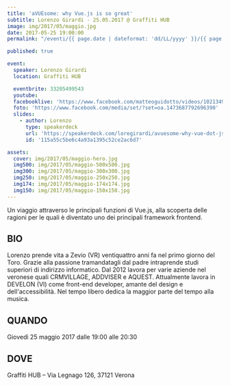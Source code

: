 ```yaml
---
title: 'aVUEsome: why Vue.js is so great'
subtitle: Lorenzo Girardi - 25.05.2017 @ Graffiti HUB
image: img/2017/05/maggio.jpg
date: 2017-05-25 19:00:00
permalink: "/eventi/{{ page.date | dateformat: 'dd/LL/yyyy' }}/{{ page.fileSlug | slug }}/index.html"

published: true

event:
  speaker: Lorenzo Girardi
  location: Graffiti HUB

  eventbrite: 33205499543
  youtube:
  facebooklive: 'https://www.facebook.com/matteoguidotto/videos/10213490732766611/'
  foto: 'https://www.facebook.com/media/set/?set=oa.1473687792696390'
  slides:
    - author: Lorenzo
      type: speakerdeck
      url: 'https://speakerdeck.com/loregirardi/avuesome-why-vue-dot-js-is-so-great'
      id: '115a55c5be6c4a93a1395c52ce2ac6d7'

assets:
  cover: img/2017/05/maggio-hero.jpg
  img500: img/2017/05/maggio-500x500.jpg
  img300: img/2017/05/maggio-300x300.jpg
  img250: img/2017/05/maggio-250x250.jpg
  img174: img/2017/05/maggio-174x174.jpg
  img150: img/2017/05/maggio-150x150.jpg
---
```


Un viaggio attraverso le principali funzioni di Vue.js, alla scoperta delle ragioni per le quali è diventato uno dei principali framework frontend.

## BIO

Lorenzo prende vita a Zevio (VR) ventiquattro anni fa nel primo giorno del Toro.
Grazie alla passione tramandatagli dal padre intraprende studi superiori di indirizzo informatico.
Dal 2012 lavora per varie aziende nel veronese quali CRMVILLAGE, ADDVISER e AQUEST.
Attualmente lavora in DEVELON (VI) come front-end developer, amante del design e dell'accessibilità.
Nel tempo libero dedica la maggior parte del tempo alla musica.

## QUANDO

Giovedì 25 maggio 2017 dalle 19:00 alle 20:30

## DOVE

Graffiti HUB – Via Legnago 126, 37121 Verona
